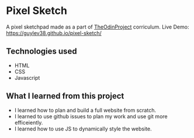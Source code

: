 # Pixel Sketch
A pixel sketchpad made as a part of [TheOdinProject](https://www.theodinproject.com/) corriculum.
Live Demo: https://guylev38.github.io/pixel-sketch/

## Technologies used
- HTML
- CSS
- Javascript

## What I learned from this project
- I learned how to plan and build a full website from scratch.
- I learned to use github issues to plan my work and use git more efficeiently.
- I learned how to use JS to dynamically style the website.
